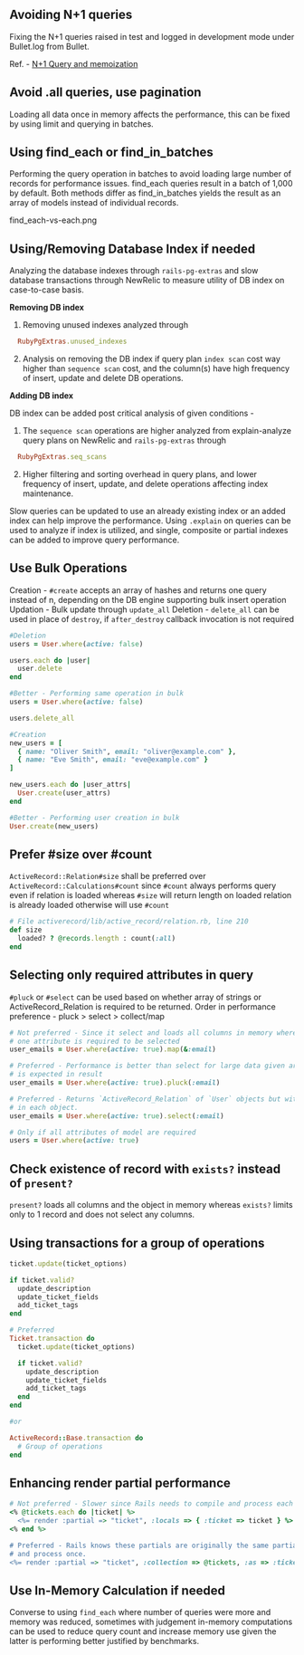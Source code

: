 ## Avoiding N+1 queries

Fixing the N+1 queries raised in test and logged in development mode under Bullet.log from Bullet.

Ref. - [N+1 Query and memoization](https://courses.bigbinaryacademy.com/learn-rubyonrails/n-1-queries/)

## Avoid .all queries, use pagination

Loading all data once in memory affects the performance, this can be fixed by using limit and querying in batches.

## Using find_each or find_in_batches

Performing the query operation in batches to avoid loading large number of records for performance issues. find_each queries result in a batch of 1,000 by default. Both methods differ as find_in_batches yields the result as an array of models instead of individual records.

<image>find_each-vs-each.png</image>

## Using/Removing Database Index if needed

Analyzing the database indexes through `rails-pg-extras` and slow database transactions through NewRelic to measure utility of DB index on case-to-case basis.

**Removing DB index**

1. Removing unused indexes analyzed through

```ruby
  RubyPgExtras.unused_indexes
```

2. Analysis on removing the DB index if query plan `index scan` cost way higher than `sequence scan` cost, and the column(s) have high frequency of insert, update and delete DB operations.

**Adding DB index**

DB index can be added post critical analysis of given conditions -

1. The `sequence scan` operations are higher analyzed from explain-analyze query plans on NewRelic and `rails-pg-extras` through

```ruby
  RubyPgExtras.seq_scans
```
2. Higher filtering and sorting overhead in query plans, and lower frequency of insert, update, and delete operations affecting index maintenance.

Slow queries can be updated to use an already existing index or an added index can help improve the performance. Using `.explain` on queries can be used to analyze if index is utilized, and single, composite or partial indexes can be added to improve query performance.

## Use Bulk Operations

Creation - `#create` accepts an array of hashes and returns one query instead of n, depending on the DB engine supporting bulk insert operation
Updation - Bulk update through `update_all`
Deletion - `delete_all` can be used in place of `destroy`, if `after_destroy` callback invocation is not required

```ruby
#Deletion
users = User.where(active: false)

users.each do |user|
  user.delete
end

#Better - Performing same operation in bulk
users = User.where(active: false)

users.delete_all

#Creation
new_users = [
  { name: "Oliver Smith", email: "oliver@example.com" },
  { name: "Eve Smith", email: "eve@example.com" }
]

new_users.each do |user_attrs|
  User.create(user_attrs)
end

#Better - Performing user creation in bulk
User.create(new_users)
```

## Prefer #size over #count

`ActiveRecord::Relation#size` shall be preferred over `ActiveRecord::Calculations#count` since `#count` always performs query even if relation is loaded whereas `#size` will return length on loaded relation is already loaded otherwise will use `#count`

```ruby
# File activerecord/lib/active_record/relation.rb, line 210
def size
  loaded? ? @records.length : count(:all)
end
```

## Selecting only required attributes in query

`#pluck` or `#select` can be used based on whether array of strings or ActiveRecord_Relation is required to be returned. Order in performance preference - pluck > select > collect/map

```ruby
# Not preferred - Since it select and loads all columns in memory where only
# one attribute is required to be selected
user_emails = User.where(active: true).map(&:email)

# Preferred - Performance is better than select for large data given array of strings
# is expected in result
user_emails = User.where(active: true).pluck(:email)

# Preferred - Returns `ActiveRecord_Relation` of `User` objects but with only the requested attribute(s)
# in each object.
user_emails = User.where(active: true).select(:email)

# Only if all attributes of model are required
users = User.where(active: true)
```

## Check existence of record with `exists?` instead of `present?`

`present?` loads all columns and the object in memory whereas `exists?` limits only to 1 record and does not select any columns.

## Using transactions for a group of operations

```ruby
ticket.update(ticket_options)

if ticket.valid?
  update_description
  update_ticket_fields
  add_ticket_tags
end

# Preferred
Ticket.transaction do
  ticket.update(ticket_options)

  if ticket.valid?
    update_description
    update_ticket_fields
    add_ticket_tags
  end
end

#or

ActiveRecord::Base.transaction do
  # Group of operations
end
```

## Enhancing render partial performance

```ruby
# Not preferred - Slower since Rails needs to compile and process each partial once.
<% @tickets.each do |ticket| %>
  <%= render :partial => "ticket", :locals => { :ticket => ticket } %>
<% end %>

# Preferred - Rails knows these partials are originally the same partial, so it only needs to compile
# and process once.
<%= render :partial => "ticket", :collection => @tickets, :as => :ticket %>
```

## Use In-Memory Calculation if needed

Converse to using `find_each` where number of queries were more and memory was reduced, sometimes with judgement in-memory computations can be used to reduce query count and increase memory use given the latter is performing better justified by benchmarks.

